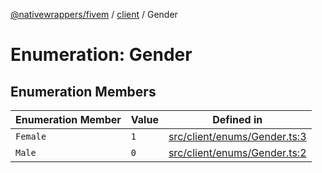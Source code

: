 [@nativewrappers/fivem](../../README.md) / [client](../README.md) / Gender

# Enumeration: Gender

## Enumeration Members

| Enumeration Member | Value | Defined in |
| ------ | ------ | ------ |
| `Female` | `1` | [src/client/enums/Gender.ts:3](https://github.com/nativewrappers/fivem/blob/631c6d86e9569591c88ce277255e6c3e13e943cb/src/client/enums/Gender.ts#L3) |
| `Male` | `0` | [src/client/enums/Gender.ts:2](https://github.com/nativewrappers/fivem/blob/631c6d86e9569591c88ce277255e6c3e13e943cb/src/client/enums/Gender.ts#L2) |
